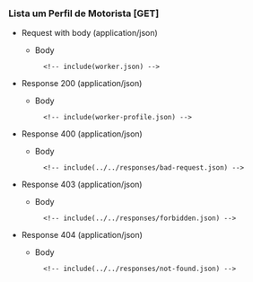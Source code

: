 ### Lista um Perfil de Motorista [GET]

+ Request with body (application/json)

    + Body

            <!-- include(worker.json) -->

+ Response 200 (application/json)

    + Body

            <!-- include(worker-profile.json) -->

+ Response 400 (application/json)

    + Body

            <!-- include(../../responses/bad-request.json) -->

+ Response 403 (application/json)

    + Body

            <!-- include(../../responses/forbidden.json) -->

+ Response 404 (application/json)

    + Body

            <!-- include(../../responses/not-found.json) -->
